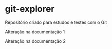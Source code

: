# git-explorer
Repositório criado para estudos e testes com o Git

Alteração na documentação 1

Alteração na documentação 2








